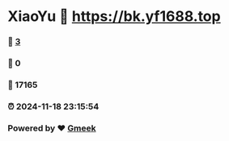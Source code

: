 # XiaoYu :link: https://bk.yf1688.top 
### :page_facing_up: [3](https://bk.yf1688.top/tag.html) 
### :speech_balloon: 0 
### :hibiscus: 17165 
### :alarm_clock: 2024-11-18 23:15:54 
### Powered by :heart: [Gmeek](https://github.com/Meekdai/Gmeek)
